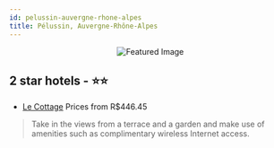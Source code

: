 ```yaml
---
id: pelussin-auvergne-rhone-alpes
title: Pélussin, Auvergne-Rhône-Alpes
---
```


<center><img src="https://i.travelapi.com/hotels/12000000/11690000/11681600/11681575/a43ad539_z.jpg" alt="Featured Image" /></center>


##  2 star hotels - ⭐️⭐️

-    [Le Cottage](https://us.hurb.com/hotels/pelussin/le-cottage-JNP-JP904860?cmp=18055) Prices from R$446.45
   > Take in the views from a terrace and a garden and make use of amenities such as complimentary wireless Internet access.
